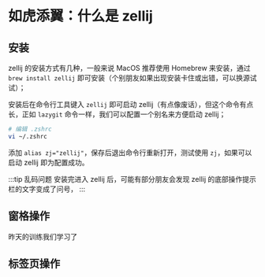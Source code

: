 # 如虎添翼：什么是 zellij

## 安装

zellij 的安装方式有几种，一般来说 MacOS 推荐使用 Homebrew 来安装，通过 `brew install zellij` 即可安装（个别朋友如果出现安装卡住或出错，可以换源试试）；

安装后在命令行工具键入 `zellij` 即可启动 zellij（有点像废话），但这个命令有点长，正如 `lazygit` 命令一样，我们可以配置一个别名来方便启动 zellij；

```BASH
# 编辑 .zshrc 
vi ~/.zshrc
```

添加 `alias zj="zellij"`，保存后退出命令行重新打开，测试使用 `zj`，如果可以启动 zellij 即为配置成功。

:::tip 乱码问题
安装完进入 zellij 后，可能有部分朋友会发现 zellij 的底部操作提示栏的文字变成了问号，
:::

## 窗格操作

昨天的训练我们学习了

## 标签页操作